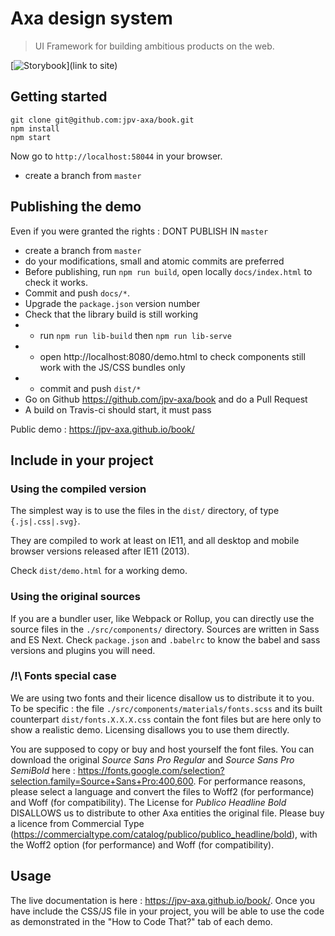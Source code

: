 # Axa design system

> UI Framework for building ambitious products on the web.

[![Storybook](https://cdn.jsdelivr.net/gh/storybookjs/brand@master/badge/badge-storybook.svg)](link to site)

## Getting started

```console
git clone git@github.com:jpv-axa/book.git
npm install
npm start
```

Now go to `http://localhost:58044` in your browser.

- create a branch from `master`

## Publishing the demo

Even if you were granted the rights : DONT PUBLISH IN `master`

- create a branch from `master`
- do your modifications, small and atomic commits are preferred
- Before publishing, run `npm run build`, open locally `docs/index.html` to check it works.
- Commit and push `docs/*`.
- Upgrade the `package.json` version number
- Check that the library build is still working
- - run `npm run lib-build` then `npm run lib-serve`
- - open http://localhost:8080/demo.html to check components still work with the JS/CSS bundles only
- - commit and push `dist/*`
- Go on Github https://github.com/jpv-axa/book and do a Pull Request
- A build on Travis-ci should start, it must pass

Public demo : https://jpv-axa.github.io/book/

## Include in your project

### Using the compiled version

The simplest way is to use the files in the `dist/` directory, of type `{.js|.css|.svg}`.

They are compiled to work at least on IE11, and all desktop and mobile browser versions released after IE11 (2013).

Check `dist/demo.html` for a working demo.

### Using the original sources

If you are a bundler user, like Webpack or Rollup, you can directly use the source files in the `./src/components/` directory. Sources are written in Sass and ES Next. Check `package.json` and `.babelrc` to know the babel and sass versions and plugins you will need.

### /!\ Fonts special case

We are using two fonts and their licence disallow us to distribute it to you. To be specific : the file `./src/components/materials/fonts.scss` and its built counterpart `dist/fonts.X.X.X.css` contain the font files but are here only to show a realistic demo. Licensing disallows you to use them directly.

You are supposed to copy or buy and host yourself the font files.
You can download the original _Source Sans Pro Regular_ and _Source Sans Pro SemiBold_ here : https://fonts.google.com/selection?selection.family=Source+Sans+Pro:400,600. For performance reasons, please select a language and convert the files to Woff2 (for performance) and Woff (for compatibility).
The License for _Publico Headline Bold_ DISALLOWS us to distribute to other Axa entities the original file. Please buy a licence from Commercial Type (https://commercialtype.com/catalog/publico/publico_headline/bold), with the Woff2 option (for performance) and Woff (for compatibility).

## Usage

The live documentation is here : https://jpv-axa.github.io/book/. Once you have include the CSS/JS file in your project, you will be able to use the code as demonstrated in the "How to Code That?" tab of each demo.
